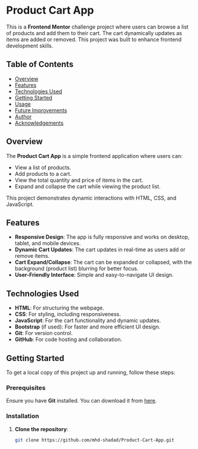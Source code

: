 # Product Cart App

This is a **Frontend Mentor** challenge project where users can browse a list of products and add them to their cart. The cart dynamically updates as items are added or removed. This project was built to enhance frontend development skills.

## Table of Contents

- [Overview](#overview)
- [Features](#features)
- [Technologies Used](#technologies-used)
- [Getting Started](#getting-started)
- [Usage](#usage)
- [Future Improvements](#future-improvements)
- [Author](#author)
- [Acknowledgements](#acknowledgements)

## Overview

The **Product Cart App** is a simple frontend application where users can:
- View a list of products.
- Add products to a cart.
- View the total quantity and price of items in the cart.
- Expand and collapse the cart while viewing the product list.

This project demonstrates dynamic interactions with HTML, CSS, and JavaScript.

## Features

- **Responsive Design**: The app is fully responsive and works on desktop, tablet, and mobile devices.
- **Dynamic Cart Updates**: The cart updates in real-time as users add or remove items.
- **Cart Expand/Collapse**: The cart can be expanded or collapsed, with the background (product list) blurring for better focus.
- **User-Friendly Interface**: Simple and easy-to-navigate UI design.

## Technologies Used

- **HTML**: For structuring the webpage.
- **CSS**: For styling, including responsiveness.
- **JavaScript**: For the cart functionality and dynamic updates.
- **Bootstrap** (if used): For faster and more efficient UI design.
- **Git**: For version control.
- **GitHub**: For code hosting and collaboration.

## Getting Started

To get a local copy of this project up and running, follow these steps:

### Prerequisites

Ensure you have **Git** installed. You can download it from [here](https://git-scm.com/).

### Installation

1. **Clone the repository**:
   ```bash
   git clone https://github.com/mhd-shadad/Product-Cart-App.git
